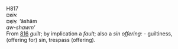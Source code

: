 <body>
  <p>H817<br>  אשׁם  <br> אָשָׁם  ‎  ‘âshâm  <br><i>aw-shawm‘ </i><br>From <a href="h0816.htm">816</a>  <i>guilt</i>; by implication a <i>fault</i>; also a <i>sin</i> <i>offering: - </i>guiltiness, (offering for) sin, trespass (offering).<br></p>
 </body>